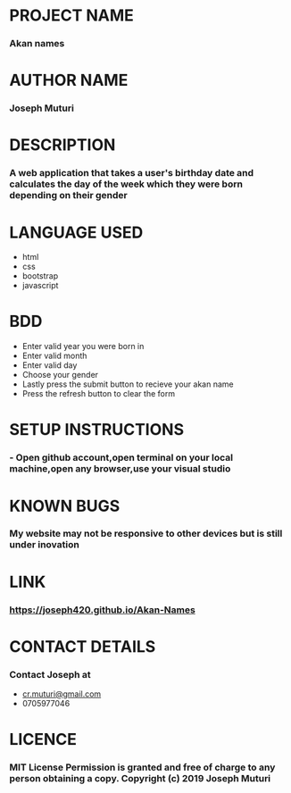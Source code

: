 # PROJECT NAME
### Akan names

# AUTHOR NAME
### Joseph Muturi

# DESCRIPTION
### A web application that takes a user's birthday date and calculates the day of the week which they were born depending on their gender


# LANGUAGE USED
- html
- css
- bootstrap
- javascript

# BDD
- Enter valid year you were born in
- Enter  valid month 
- Enter valid day
- Choose your gender
- Lastly press the submit button to recieve your akan name
- Press the refresh button to clear the form


# SETUP INSTRUCTIONS
### - Open github account,open terminal on your local machine,open any browser,use your visual studio

# KNOWN BUGS
### My website may not be responsive to other devices but is still under inovation

# LINK
### https://joseph420.github.io/Akan-Names

# CONTACT DETAILS
### Contact Joseph at 
- cr.muturi@gmail.com
- 0705977046

# LICENCE
### MIT License Permission is granted and free of charge to any person obtaining a copy. Copyright (c) 2019 Joseph Muturi

